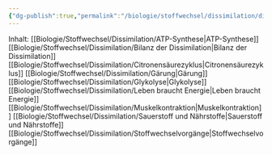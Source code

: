 ```yaml
---
{"dg-publish":true,"permalink":"/biologie/stoffwechsel/dissimilation/dissimilation/"}
---
```


Inhalt:
[[Biologie/Stoffwechsel/Dissimilation/ATP-Synthese\|ATP-Synthese]]
[[Biologie/Stoffwechsel/Dissimilation/Bilanz der Dissimilation\|Bilanz der Dissimilation]]
[[Biologie/Stoffwechsel/Dissimilation/Citronensäurezyklus\|Citronensäurezyklus]]
[[Biologie/Stoffwechsel/Dissimilation/Gärung\|Gärung]]
[[Biologie/Stoffwechsel/Dissimilation/Glykolyse\|Glykolyse]]
[[Biologie/Stoffwechsel/Dissimilation/Leben braucht Energie\|Leben braucht Energie]]
[[Biologie/Stoffwechsel/Dissimilation/Muskelkontraktion\|Muskelkontraktion]]
[[Biologie/Stoffwechsel/Dissimilation/Sauerstoff und Nährstoffe\|Sauerstoff und Nährstoffe]]
[[Biologie/Stoffwechsel/Dissimilation/Stoffwechselvorgänge\|Stoffwechselvorgänge]]